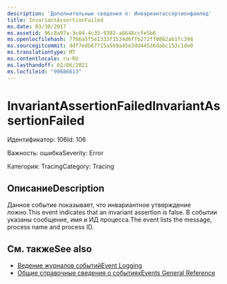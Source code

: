 ```yaml
---
description: 'Дополнительные сведения о: Инвариантассертионфаилед'
title: InvariantAssertionFailed
ms.date: 03/30/2017
ms.assetid: 96c8a97a-3c04-4c35-9302-a6648ccfe5b6
ms.openlocfilehash: 7766a5f5e1333f1534d6ffb272ff0862ab1fc398
ms.sourcegitcommit: ddf7edb67715a5b9a45e3dd44536dabc153c1de0
ms.translationtype: MT
ms.contentlocale: ru-RU
ms.lasthandoff: 02/06/2021
ms.locfileid: "99686613"
---
```

# <a name="invariantassertionfailed"></a><span data-ttu-id="98901-103">InvariantAssertionFailed</span><span class="sxs-lookup"><span data-stu-id="98901-103">InvariantAssertionFailed</span></span>

<span data-ttu-id="98901-104">Идентификатор: 106</span><span class="sxs-lookup"><span data-stu-id="98901-104">Id: 106</span></span>  
  
 <span data-ttu-id="98901-105">Важность: ошибка</span><span class="sxs-lookup"><span data-stu-id="98901-105">Severity: Error</span></span>  
  
 <span data-ttu-id="98901-106">Категория: Tracing</span><span class="sxs-lookup"><span data-stu-id="98901-106">Category: Tracing</span></span>  
  
## <a name="description"></a><span data-ttu-id="98901-107">Описание</span><span class="sxs-lookup"><span data-stu-id="98901-107">Description</span></span>  

 <span data-ttu-id="98901-108">Данное событие показывает, что инвариантное утверждение ложно.</span><span class="sxs-lookup"><span data-stu-id="98901-108">This event indicates that an invariant assertion is false.</span></span> <span data-ttu-id="98901-109">В событии указаны сообщение, имя и ИД процесса.</span><span class="sxs-lookup"><span data-stu-id="98901-109">The event lists the message, process name and process ID.</span></span>  
  
## <a name="see-also"></a><span data-ttu-id="98901-110">См. также</span><span class="sxs-lookup"><span data-stu-id="98901-110">See also</span></span>

- [<span data-ttu-id="98901-111">Ведение журналов событий</span><span class="sxs-lookup"><span data-stu-id="98901-111">Event Logging</span></span>](index.md)
- [<span data-ttu-id="98901-112">Общие справочные сведения о событиях</span><span class="sxs-lookup"><span data-stu-id="98901-112">Events General Reference</span></span>](events-general-reference.md)
